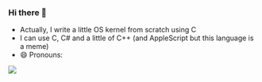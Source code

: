 ### Hi there 👋

- Actually, I write a little OS kernel from scratch using C
- I can use C, C# and a little of C++ (and AppleScript but this language is a meme)
- 😄 Pronouns: 
<img src="https://github-readme-stats.vercel.app/api/top-langs/?username=Freeloo&hide=html&theme=graywhite&layout=compact&hide_border=true"/>
